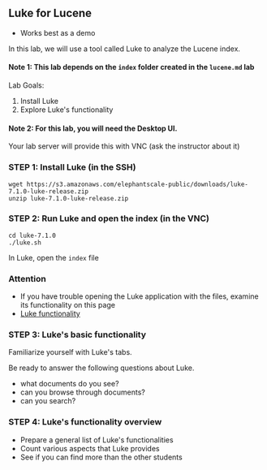 ## Luke for Lucene 
* Works best as a demo

In this lab, we will use a tool called Luke to analyze the Lucene index.

#### Note 1: This lab depends on the `index` folder created in the `lucene.md` lab
Lab Goals:

1. Install Luke
1. Explore Luke's functionality 
      
#### Note 2: For this lab, you will need the Desktop UI. 

Your lab server will provide this with VNC (ask the instructor about it)
      
### STEP 1: Install Luke (in the SSH)
  
    wget https://s3.amazonaws.com/elephantscale-public/downloads/luke-7.1.0-luke-release.zip
    unzip luke-7.1.0-luke-release.zip


### STEP 2: Run Luke and open the index (in the VNC)

    cd luke-7.1.0
    ./luke.sh
    
In Luke, open the `index` file    

### Attention
* If you have trouble opening the Luke application with the files, examine its functionality on this page
* [Luke functionality](http://www.getopt.org/luke/)
### STEP 3: Luke's basic functionality

Familiarize yourself with Luke's tabs.

Be ready to answer the following questions about Luke.

- what documents do you see?
- can you browse through documents?
- can you search?

### STEP 4: Luke's functionality overview

- Prepare a general list of Luke's functionalities
- Count various aspects that Luke provides
- See if you can find more than the other students
